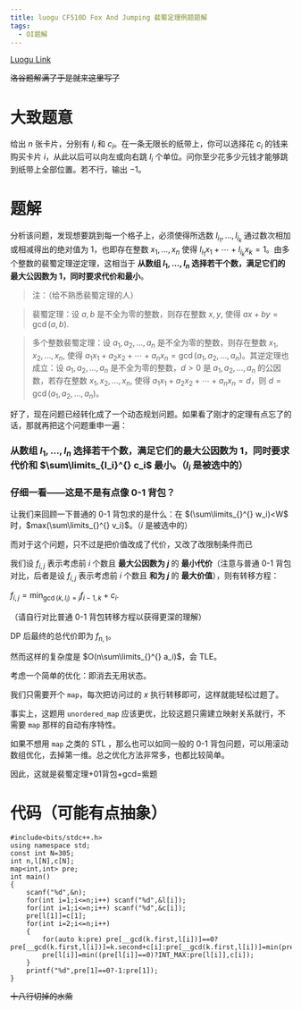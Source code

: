 ```yaml
---
title: luogu CF510D Fox And Jumping 裴蜀定理例题题解
tags:
  - OI题解
---
```

[Luogu Link](https://www.luogu.com.cn/problem/CF510D)

~~洛谷题解满了于是就来这里写了~~

# 大致题意
给出 $n$ 张卡片，分别有 $l_i$ 和 $c_i$。在一条无限长的纸带上，你可以选择花 $c_i$ 的钱来购买卡片 $i$，从此以后可以向左或向右跳 $l_i$ 个单位。问你至少花多少元钱才能够跳到纸带上全部位置。若不行，输出 $-1$。
# 题解
分析该问题，发现想要跳到每一个格子上，必须使得所选数 $l_{i_1}, \dots, l_{i_k}$ 通过数次相加或相减得出的绝对值为 $1$，也即存在整数 $x_1, \dots, x_n$ 使得 $l_{i_1} x_1 + \cdots + l_{i_k} x_k = 1$。由多个整数的裴蜀定理逆定理，这相当于 **从数组 $l_1, \dots, l_n$ 选择若干个数，满足它们的最大公因数为 $1$，同时要求代价和最小**。

> 注：（给不熟悉裴蜀定理的人）

> 裴蜀定理：设 $a,b$ 是不全为零的整数，则存在整数 $x,y$, 使得 $ax+by=\gcd(a,b)$.

> 多个整数裴蜀定理：设 $a_1, a_2, \dots, a_n$ 是不全为零的整数，则存在整数 $x_1, x_2, \dots, x_n$, 使得 $a_1 x_1 + a_2 x_2 + \cdots + a_n x_n=\gcd(a_1, a_2, \dots, a_n)$。其逆定理也成立：设 $a_1, a_2, \dots, a_n$ 是不全为零的整数，$d > 0$ 是 $a_1, a_2, \dots, a_n$ 的公因数，若存在整数 $x_1, x_2, \dots, x_n$, 使得 $a_1 x_1 + a_2 x_2 + \cdots + a_n x_n=d$，则 $d = \gcd(a_1, a_2, \dots, a_n)$。

好了，现在问题已经转化成了一个动态规划问题。如果看了刚才的定理有点忘了的话，那就再把这个问题重申一遍：

### 从数组 $l_1, \dots, l_n$ 选择若干个数，满足它们的最大公因数为 $1$，同时要求代价和 $\sum\limits_{l_i}^{} c_i$ 最小。（$l_i$ 是被选中的）

### 仔细一看——这是不是有点像 0-1 背包？

让我们来回顾一下普通的 0-1 背包求的是什么：在 $(\sum\limits_{}^{} w_i)<W$ 时，$max(\sum\limits_{}^{} v_i)$。（$i$ 是被选中的）

而对于这个问题，只不过是把价值改成了代价，又改了改限制条件而已

我们设 $f_{i, j}$ 表示考虑前 $i$ 个数且 **最大公因数为 $j$** 的 **最小代价**（注意与普通 0-1 背包对比，后者是设 $f_{i, j}$ 表示考虑前 $i$ 个数且 **和为 $j$**  的 **最大价值**），则有转移方程：

$f_{i, j} = \min_{\gcd(k, l_i) = j} f_{i - 1, k} + c_i.$

（请自行对比普通 0-1 背包转移方程以获得更深的理解）

DP 后最终的总代价即为 $f_{n, 1}$。

然而这样的复杂度是 $O(n\sum\limits_{}^{} a_i)$，会 TLE。

考虑一个简单的优化：即消去无用状态。

我们只需要开个 `map`，每次把访问过的 $x$ 执行转移即可，这样就能轻松过题了。

事实上，这题用 `unordered_map` 应该更优，比较这题只需建立映射关系就行，不需要 `map` 那样的自动有序特性。

如果不想用 `map` 之类的 STL ，那么也可以如同一般的 0-1 背包问题，可以用滚动数组优化，去掉第一维。总之优化方法非常多，也都比较简单。

因此，这就是裴蜀定理+01背包+gcd=紫题
# 代码（可能有点抽象）
``````
#include<bits/stdc++.h>
using namespace std;
const int N=305;
int n,l[N],c[N];
map<int,int> pre;
int main()
{
    scanf("%d",&n);
    for(int i=1;i<=n;i++) scanf("%d",&l[i]);
    for(int i=1;i<=n;i++) scanf("%d",&c[i]);
    pre[l[1]]=c[1];
    for(int i=2;i<=n;i++)
    {
        for(auto k:pre) pre[__gcd(k.first,l[i])]==0?pre[__gcd(k.first,l[i])]=k.second+c[i]:pre[__gcd(k.first,l[i])]=min(pre[__gcd(k.first,l[i])],k.second+c[i]);
        pre[l[i]]=min((pre[l[i]]==0)?INT_MAX:pre[l[i]],c[i]);
    }
    printf("%d",pre[1]==0?-1:pre[1]);
}
``````
~~十八行切掉的水紫~~